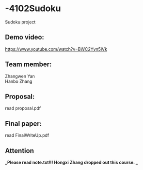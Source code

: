 # -4102Sudoku
Sudoku project

## **Demo video**: 
https://www.youtube.com/watch?v=BWC2Yyn5lVk

## **Team member:**                              
Zhangwen Yan                        
Hanbo Zhang  

## **Proposal:**
read proposal.pdf

## **Final paper:**
read FinalWriteUp.pdf

## Attention
**_Please read note.txt!!! 
Hongxi Zhang dropped out this course. _**
